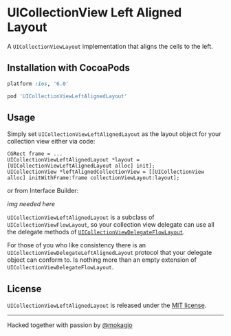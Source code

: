 UICollectionView Left Aligned Layout
====================================

A `UICollectionViewLayout` implementation that aligns the cells to the left. 

## Installation with CocoaPods

```ruby
platform :ios, '6.0'

pod 'UICollectionViewLeftAlignedLayout'
```

## Usage

Simply set `UICollectionViewLeftAlignedLayout` as the layout object for your collection view either via code:

```objc
CGRect frame = ...
UICollectionViewLeftAlignedLayout *layout = [UICollectionViewLeftAlignedLayout alloc] init];
UICollectionView *leftAlignedCollectionView = [[UICollectionView alloc] initWithFrame:frame collectionViewLayout:layout];
```

or from Interface Builder:

_img needed here_

`UICollectionViewLeftAlignedLayout` is a subclass of `UICollectionViewFlowLayout`, so your collection view delegate can use all the delegate methods of [`UICollectionViewDelegateFlowLayout`](https://developer.apple.com/library/ios/documentation/uikit/reference/UICollectionViewDelegateFlowLayout_protocol/Reference/Reference.html).

For those of you who like consistency there is an `UICollectionViewDelegateLeftAlignedLayout` protocol that your delegate object can conform to. Is nothing more than an empty extension of `UICollectionViewDelegateFlowLayout`.

## License

`UICollectionViewLeftAlignedLayout` is released under the [MIT license](https://github.com/mokagio/UICollectionViewLeftAlignedLayout/blob/master/LICENSE).

---

Hacked together with passion by [@mokagio](https://twitter.com/mokagio)
